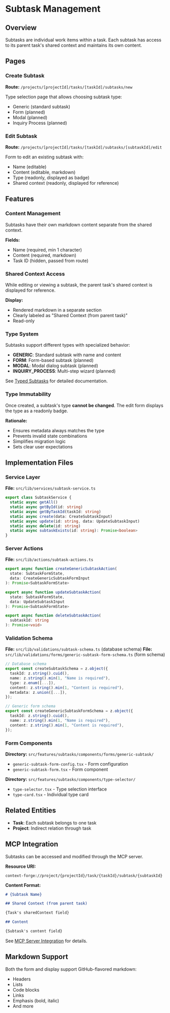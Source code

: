 # Subtask Management

## Overview

Subtasks are individual work items within a task. Each subtask has access to its parent task's shared context and maintains its own content.

## Pages

### Create Subtask

**Route:** `/projects/[projectId]/tasks/[taskId]/subtasks/new`

Type selection page that allows choosing subtask type:
- Generic (standard subtask)
- Form (planned)
- Modal (planned)
- Inquiry Process (planned)

### Edit Subtask

**Route:** `/projects/[projectId]/tasks/[taskId]/subtasks/[subtaskId]/edit`

Form to edit an existing subtask with:
- Name (editable)
- Content (editable, markdown)
- Type (readonly, displayed as badge)
- Shared context (readonly, displayed for reference)

## Features

### Content Management

Subtasks have their own markdown content separate from the shared context.

**Fields:**
- Name (required, min 1 character)
- Content (required, markdown)
- Task ID (hidden, passed from route)

### Shared Context Access

While editing or viewing a subtask, the parent task's shared context is displayed for reference.

**Display:**
- Rendered markdown in a separate section
- Clearly labeled as "Shared Context (from parent task)"
- Read-only

### Type System

Subtasks support different types with specialized behavior:
- **GENERIC**: Standard subtask with name and content
- **FORM**: Form-based subtask (planned)
- **MODAL**: Modal dialog subtask (planned)
- **INQUIRY_PROCESS**: Multi-step wizard (planned)

See [Typed Subtasks](./typed-subtasks.md) for detailed documentation.

### Type Immutability

Once created, a subtask's type **cannot be changed**. The edit form displays the type as a readonly badge.

**Rationale:**
- Ensures metadata always matches the type
- Prevents invalid state combinations
- Simplifies migration logic
- Sets clear user expectations

## Implementation Files

### Service Layer

**File:** `src/lib/services/subtask-service.ts`

```typescript
export class SubtaskService {
  static async getAll()
  static async getById(id: string)
  static async getByTaskId(taskId: string)
  static async create(data: CreateSubtaskInput)
  static async update(id: string, data: UpdateSubtaskInput)
  static async delete(id: string)
  static async subtaskExists(id: string): Promise<boolean>
}
```

### Server Actions

**File:** `src/lib/actions/subtask-actions.ts`

```typescript
export async function createGenericSubtaskAction(
  state: SubtaskFormState,
  data: CreateGenericSubtaskFormInput
): Promise<SubtaskFormState>

export async function updateSubtaskAction(
  state: SubtaskFormState,
  data: UpdateSubtaskInput
): Promise<SubtaskFormState>

export async function deleteSubtaskAction(
  subtaskId: string
): Promise<void>
```

### Validation Schema

**File:** `src/lib/validations/subtask-schema.ts` (database schema)
**File:** `src/lib/validations/forms/generic-subtask-form-schema.ts` (form schema)

```typescript
// Database schema
export const createSubtaskSchema = z.object({
  taskId: z.string().cuid(),
  name: z.string().min(1, "Name is required"),
  type: z.enum([...]),
  content: z.string().min(1, "Content is required"),
  metadata: z.union([...]),
});

// Generic form schema
export const createGenericSubtaskFormSchema = z.object({
  taskId: z.string().cuid(),
  name: z.string().min(1, "Name is required"),
  content: z.string().min(1, "Content is required"),
});
```

### Form Components

**Directory:** `src/features/subtasks/components/forms/generic-subtask/`

- `generic-subtask-form-config.tsx` - Form configuration
- `generic-subtask-form.tsx` - Form component

**Directory:** `src/features/subtasks/components/type-selector/`

- `type-selector.tsx` - Type selection interface
- `type-card.tsx` - Individual type card

## Related Entities

- **Task**: Each subtask belongs to one task
- **Project**: Indirect relation through task

## MCP Integration

Subtasks can be accessed and modified through the MCP server.

**Resource URI:**
```
context-forge://project/{projectId}/task/{taskId}/subtask/{subtaskId}
```

**Content Format:**
```markdown
# {Subtask Name}

## Shared Context (from parent task)

{Task's sharedContext field}

## Content

{Subtask's content field}
```

See [MCP Server Integration](../integrations/mcp-server.md) for details.

## Markdown Support

Both the form and display support GitHub-flavored markdown:
- Headers
- Lists
- Code blocks
- Links
- Emphasis (bold, italic)
- And more

